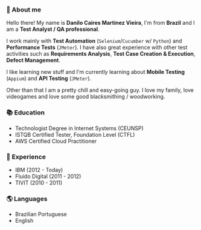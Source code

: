 ### 🤠 About me

Hello there! My name is **Danilo Caires Martinez Vieira**, I'm from **Brazil** and I am a **Test Analyst / QA professional**.

I work mainly with **Test Automation** (`Selenium`/`Cucumber` w/ `Python`) and **Performance Tests** (`JMeter`). I have also great experience with other test activities such as **Requirements Analysis**, **Test Case Creation & Execution**, **Defect Management**. 

I like learning new stuff and I'm currently learning about **Mobile Testing** (`Appium`) and **API Testing** (`JMeter`).

Other than that I am a pretty chill and easy-going guy. I love my family, love videogames and love some good blacksmithing / woodworking.

### 📚 Education

- Technologist Degree in Internet Systems (CEUNSP)
- ISTQB Certified Tester, Foundation Level (CTFL)
- AWS Certified Cloud Practitioner

### 🏢 Experience

- IBM (2012 - Today)
- Fluido Digital (2011 - 2012)
- TIVIT (2010 - 2011)

### 🌎 Languages

- Brazilian Portuguese
- English

<!--
# Titulo 1
## Título 2
### Título 3
Texto normal
**Texto em negrito**
_Texto itálico_
~~Texto riscado~~

---

> Texto de citação

`print("Texto de código")`

```
print("Texto de código longo")
a = 1 + 2
print(a)
```

Tabela | Comentário
---|---
Olha | Que legal

[Texto link](pudim.com.br)

Lista simples:

- Teste 1
- Teste 2
- Teste 3

Lista numerada:

1. Teste
2. Teste
3. Teste

Lista de tarefas:

- [x] Teste 1
- [ ] Teste 2
- [ ] Teste 3

Referencia a outra issue #2467 

Referencia a outro user @gustavoguanabara 

Imagem:
![sonic-icon-17](https://github.com/gustavoguanabara/git-github/assets/26820109/734036bc-e974-4001-80dd-b8935dd3d352)

**danilocaires/danilocaires** is a ✨ _special_ ✨ repository because its `README.md` (this file) appears on your GitHub profile.

Here are some ideas to get you started:

- 🔭 I’m currently working on ...
- 🌱 I’m currently learning ...
- 👯 I’m looking to collaborate on ...
- 🤔 I’m looking for help with ...
- 💬 Ask me about ...
- 📫 How to reach me: ...
- 😄 Pronouns: ...
- ⚡ Fun fact: ...
-->
